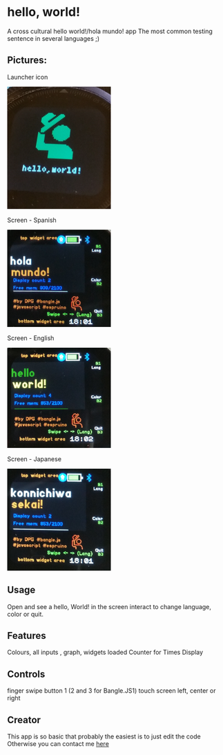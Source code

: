 # hello, world!

A cross cultural hello world!/hola mundo! app
The most common testing sentence in several languages ;)

## Pictures:

Launcher icon

![](helloworld_icon.png)

Screen - Spanish

![](helloworld_es.png)

Screen - English

![](helloworld_en.png)

Screen - Japanese

![](helloworld_jp.png)



## Usage

Open and see a hello, World! in the screen 
interact to change language, color or quit.

## Features

Colours, all inputs , graph, widgets loaded 
Counter for Times Display


## Controls

finger swipe 
button 1 (2 and 3 for Bangle.JS1)
touch screen left, center or right



## Creator

This app is so basic that probably the easiest is to just edit the code 
Otherwise you can contact me [here](https://github.com/dapgo/my_espruino_smartwatch_things)